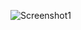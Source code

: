 
![Screenshot1]([https://www.rombo.tools/wp/wp-content/uploads/2022/01/tawoman_flakesmakeup_1440_trans025x.png](https://www.rombo.tools/wp/wp-content/uploads/2023/06/hamburger-2.jpg))

<!--
**RomboDev/RomboDev** is a ✨ _special_ ✨ repository because its `README.md` (this file) appears on your GitHub profile.

Here are some ideas to get you started:

- 🔭 I’m currently working on ...
- 🌱 I’m currently learning ...
- 👯 I’m looking to collaborate on ...
- 🤔 I’m looking for help with ...
- 💬 Ask me about ...
- 📫 How to reach me: ...
- 😄 Pronouns: ...
- ⚡ Fun fact: ...
-->
